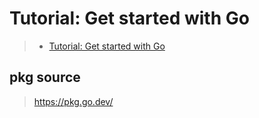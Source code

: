 # Tutorial: Get started with Go

> * [Tutorial: Get started with Go](https://golang.org/doc/tutorial/getting-started)

## pkg source

> <https://pkg.go.dev/>
